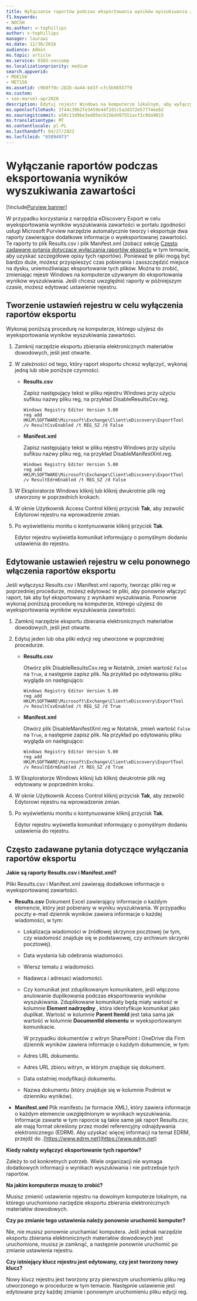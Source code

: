 ```yaml
---
title: Wyłączanie raportów podczas eksportowania wyników wyszukiwania zawartości
f1.keywords:
- NOCSH
ms.author: v-tophillips
author: v-tophillips
manager: laurawi
ms.date: 12/30/2016
audience: Admin
ms.topic: article
ms.service: O365-seccomp
ms.localizationpriority: medium
search.appverid:
- MOE150
- MET150
ms.assetid: c9b0ff0c-282b-4a44-b43f-cfc5b96557f9
ms.custom:
- seo-marvel-apr2020
description: Edytuj rejestr Windows na komputerze lokalnym, aby wyłączyć raporty podczas eksportowania wyników wyszukiwania zawartości z portalu zgodności usługi Microsoft Purview.
ms.openlocfilehash: 3f44c30b2fe3459e44f2d1c5a2d372e57774eeb2
ms.sourcegitcommit: e50c13d9be3ed05ecb156d497551acf2c9da9015
ms.translationtype: MT
ms.contentlocale: pl-PL
ms.lasthandoff: 04/27/2022
ms.locfileid: "65094973"
---
```

# <a name="disable-reports-when-you-export-content-search-results"></a>Wyłączanie raportów podczas eksportowania wyników wyszukiwania zawartości

[!include[Purview banner](../includes/purview-rebrand-banner.md)]

W przypadku korzystania z narzędzia eDiscovery Export w celu wyeksportowania wyników wyszukiwania zawartości w portalu zgodności usługi Microsoft Purview narzędzie automatycznie tworzy i eksportuje dwa raporty zawierające dodatkowe informacje o wyeksportowanej zawartości. Te raporty to plik Results.csv i plik Manifest.xml (zobacz sekcję [Często zadawane pytania dotyczące wyłączania raportów eksportu](#frequently-asked-questions-about-disabling-export-reports) w tym temacie, aby uzyskać szczegółowe opisy tych raportów). Ponieważ te pliki mogą być bardzo duże, możesz przyspieszyć czas pobierania i zaoszczędzić miejsce na dysku, uniemożliwiając eksportowanie tych plików. Można to zrobić, zmieniając rejestr Windows na komputerze używanym do eksportowania wyników wyszukiwania. Jeśli chcesz uwzględnić raporty w późniejszym czasie, możesz edytować ustawienie rejestru. 
  
## <a name="create-registry-settings-to-disable-the-export-reports"></a>Tworzenie ustawień rejestru w celu wyłączenia raportów eksportu

Wykonaj poniższą procedurę na komputerze, którego użyjesz do wyeksportowania wyników wyszukiwania zawartości.
  
1. Zamknij narzędzie eksportu zbierania elektronicznych materiałów dowodowych, jeśli jest otwarte.
    
2. W zależności od tego, który raport eksportu chcesz wyłączyć, wykonaj jedną lub obie poniższe czynności.
    
    - **Results.csv**
    
      Zapisz następujący tekst w pliku rejestru Windows przy użyciu sufiksu nazwy pliku reg, na przykład DisableResultsCsv.reg.
    
      ```text
      Windows Registry Editor Version 5.00
      reg add HKLM\SOFTWARE\Microsoft\Exchange\Client\eDiscovery\ExportTool /v ResultCsvEnabled /t REG_SZ /d False 
      ```

    - **Manifest.xml**
    
      Zapisz następujący tekst w pliku rejestru Windows przy użyciu sufiksu nazwy pliku reg, na przykład DisableManifestXml.reg.
    
      ```text
      Windows Registry Editor Version 5.00
      reg add HKLM\SOFTWARE\Microsoft\Exchange\Client\eDiscovery\ExportTool /v ResultEdrmEnabled /t REG_SZ /d False 
      ```

3. W Eksploratorze Windows kliknij lub kliknij dwukrotnie plik reg utworzony w poprzednich krokach.
    
4. W oknie Użytkownik Access Control kliknij przycisk **Tak**, aby zezwolić Edytorowi rejestru na wprowadzenie zmian. 
    
5. Po wyświetleniu monitu o kontynuowanie kliknij przycisk **Tak**.
    
    Edytor rejestru wyświetla komunikat informujący o pomyślnym dodaniu ustawienia do rejestru.
  
## <a name="edit-registry-settings-to-re-enable-the-export-reports"></a>Edytowanie ustawień rejestru w celu ponownego włączenia raportów eksportu

Jeśli wyłączysz Results.csv i Manifest.xml raporty, tworząc pliki reg w poprzedniej procedurze, możesz edytować te pliki, aby ponownie włączyć raport, tak aby był eksportowany z wynikami wyszukiwania. Ponownie wykonaj poniższą procedurę na komputerze, którego użyjesz do wyeksportowania wyników wyszukiwania zawartości.
  
1. Zamknij narzędzie eksportu zbierania elektronicznych materiałów dowodowych, jeśli jest otwarte.
    
2. Edytuj jeden lub oba pliki edycji reg utworzone w poprzedniej procedurze.
    
    - **Results.csv**
    
        Otwórz plik DisableResultsCsv.reg w Notatnik, zmień wartość `False` na `True`, a następnie zapisz plik. Na przykład po edytowaniu pliku wygląda on następująco:
    
        ```text
        Windows Registry Editor Version 5.00
      reg add HKLM\SOFTWARE\Microsoft\Exchange\Client\eDiscovery\ExportTool /v ResultCsvEnabled /t REG_SZ /d True
        ```

    - **Manifest.xml**
    
        Otwórz plik DisableManifestXml.reg w Notatnik, zmień wartość `False` na `True`, a następnie zapisz plik. Na przykład po edytowaniu pliku wygląda on następująco:
    
      ```text
      Windows Registry Editor Version 5.00
      reg add HKLM\SOFTWARE\Microsoft\Exchange\Client\eDiscovery\ExportTool /v ResultEdrmEnabled /t REG_SZ /d True
      ```

3. W Eksploratorze Windows kliknij lub kliknij dwukrotnie plik reg edytowany w poprzednim kroku.
    
4. W oknie Użytkownik Access Control kliknij przycisk **Tak**, aby zezwolić Edytorowi rejestru na wprowadzenie zmian. 
    
5. Po wyświetleniu monitu o kontynuowanie kliknij przycisk **Tak**.
    
    Edytor rejestru wyświetla komunikat informujący o pomyślnym dodaniu ustawienia do rejestru.
  
## <a name="frequently-asked-questions-about-disabling-export-reports"></a>Często zadawane pytania dotyczące wyłączania raportów eksportu

 **Jakie są raporty Results.csv i Manifest.xml?**
  
Pliki Results.csv i Manifest.xml zawierają dodatkowe informacje o wyeksportowanej zawartości.
  
- **Results.csv** Dokument Excel zawierający informacje o każdym elemencie, który jest pobierany w wyniku wyszukiwania. W przypadku poczty e-mail dziennik wyników zawiera informacje o każdej wiadomości, w tym: 
    
  - Lokalizacja wiadomości w źródłowej skrzynce pocztowej (w tym, czy wiadomość znajduje się w podstawowej, czy archiwum skrzynki pocztowej).
    
  - Data wysłania lub odebrania wiadomości.
    
  - Wiersz tematu z wiadomości.
    
  - Nadawca i adresaci wiadomości.
    
  - Czy komunikat jest zduplikowanym komunikatem, jeśli włączono anulowanie duplikowania podczas eksportowania wyników wyszukiwania. Zduplikowane komunikaty będą miały wartość w kolumnie **Element nadrzędny** , która identyfikuje komunikat jako duplikat. Wartość w kolumnie **Parent ItemId** jest taka sama jak wartość w kolumnie **DocumentId elementu** w wyeksportowanym komunikacie. 
    
    W przypadku dokumentów z witryn SharePoint i OneDrive dla Firm dziennik wyników zawiera informacje o każdym dokumencie, w tym:
    
  - Adres URL dokumentu.
    
  - Adres URL zbioru witryn, w którym znajduje się dokument.
    
  - Data ostatniej modyfikacji dokumentu.
    
  - Nazwa dokumentu (który znajduje się w kolumnie Podmiot w dzienniku wyników).
    
- **Manifest.xml** Plik manifestu (w formacie XML), który zawiera informacje o każdym elemencie uwzględnionym w wynikach wyszukiwania. Informacje zawarte w tym raporcie są takie same jak raport Results.csv, ale mają format określony przez model referencyjny odnajdywania elektronicznego (EDRM). Aby uzyskać więcej informacji na temat EDRM, przejdź do .[https://www.edrm.net](https://www.edrm.net)
    
 **Kiedy należy wyłączyć eksportowanie tych raportów?**
  
Zależy to od konkretnych potrzeb. Wiele organizacji nie wymaga dodatkowych informacji o wynikach wyszukiwania i nie potrzebuje tych raportów.
  
 **Na jakim komputerze muszę to zrobić?**
  
 Musisz zmienić ustawienie rejestru na dowolnym komputerze lokalnym, na którego uruchomiono narzędzie eksportu zbierania elektronicznych materiałów dowodowych. 
  
 **Czy po zmianie tego ustawienia należy ponownie uruchomić komputer?**
  
Nie, nie musisz ponownie uruchamiać komputera. Jeśli jednak narzędzie eksportu zbierania elektronicznych materiałów dowodowych jest uruchomione, musisz je zamknąć, a następnie ponownie uruchomić po zmianie ustawienia rejestru.
  
 **Czy istniejący klucz rejestru jest edytowany, czy jest tworzony nowy klucz?**
  
Nowy klucz rejestru jest tworzony przy pierwszym uruchomieniu pliku reg utworzonego w procedurze w tym temacie. Następnie ustawienie jest edytowane przy każdej zmianie i ponownym uruchomieniu pliku edycji reg.
